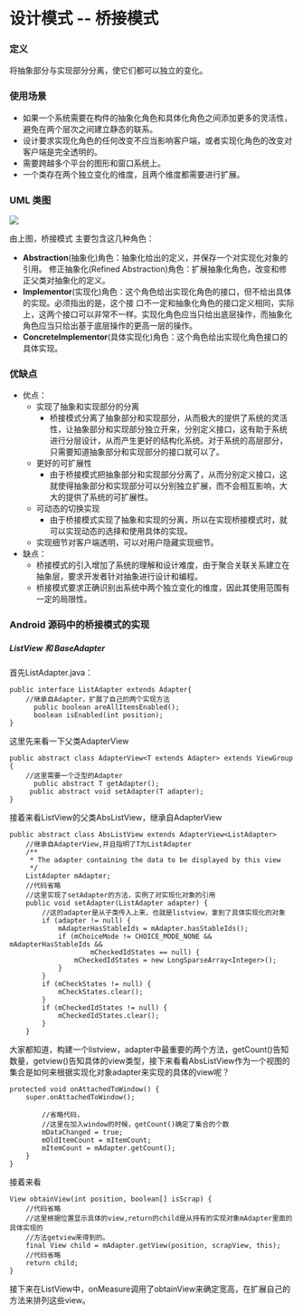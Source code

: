 # 设计模式 -- 桥接模式

### 定义

将抽象部分与实现部分分离，使它们都可以独立的变化。

### 使用场景

- 如果一个系统需要在构件的抽象化角色和具体化角色之间添加更多的灵活性，避免在两个层次之间建立静态的联系。
- 设计要求实现化角色的任何改变不应当影响客户端，或者实现化角色的改变对客户端是完全透明的。
- 需要跨越多个平台的图形和窗口系统上。
- 一个类存在两个独立变化的维度，且两个维度都需要进行扩展。

### UML 类图

![](https://github.com/mrlsm/Note/blob/master/designPatterns/images/bridge_uml.jpg)

由上图，桥接模式 主要包含这几种角色：

- **Abstraction**(抽象化)角色：抽象化给出的定义，并保存一个对实现化对象的引用。 修正抽象化(Refined Abstraction)角色：扩展抽象化角色，改变和修正父类对抽象化的定义。
- **Implementor**(实现化)角色：这个角色给出实现化角色的接口，但不给出具体的实现。必须指出的是，这个接 口不一定和抽象化角色的接口定义相同，实际上，这两个接口可以非常不一样。实现化角色应当只给出底层操作，而抽象化角色应当只给出基于底层操作的更高一层的操作。
- **ConcreteImplementor**(具体实现化)角色：这个角色给出实现化角色接口的具体实现。

### 优缺点
- 优点：
	- 实现了抽象和实现部分的分离
		- 桥接模式分离了抽象部分和实现部分，从而极大的提供了系统的灵活性，让抽象部分和实现部分独立开来，分别定义接口，这有助于系统进行分层设计，从而产生更好的结构化系统。对于系统的高层部分，只需要知道抽象部分和实现部分的接口就可以了。
	- 更好的可扩展性
		- 由于桥接模式把抽象部分和实现部分分离了，从而分别定义接口，这就使得抽象部分和实现部分可以分别独立扩展，而不会相互影响，大大的提供了系统的可扩展性。
	- 可动态的切换实现
		- 由于桥接模式实现了抽象和实现的分离，所以在实现桥接模式时，就可以实现动态的选择和使用具体的实现。
	- 实现细节对客户端透明，可以对用户隐藏实现细节。
- 缺点：
    - 桥接模式的引入增加了系统的理解和设计难度，由于聚合关联关系建立在抽象层，要求开发者针对抽象进行设计和编程。
	- 桥接模式要求正确识别出系统中两个独立变化的维度，因此其使用范围有一定的局限性。


### Android 源码中的桥接模式的实现

##### ListView 和 BaseAdapter

首先ListAdapter.java：
```
public interface ListAdapter extends Adapter{
    //继承自Adapter，扩展了自己的两个实现方法
      public boolean areAllItemsEnabled();
      boolean isEnabled(int position);
}  
```
这里先来看一下父类AdapterView
```
public abstract class AdapterView<T extends Adapter> extends ViewGroup {  
    //这里需要一个泛型的Adapter
      public abstract T getAdapter();
     public abstract void setAdapter(T adapter);  
}  
```
接着来看ListView的父类AbsListView，继承自AdapterView
```
public abstract class AbsListView extends AdapterView<ListAdapter>   
    //继承自AdapterView,并且指明了T为ListAdapter
    /**
     * The adapter containing the data to be displayed by this view
     */
    ListAdapter mAdapter;  
    //代码省略
    //这里实现了setAdapter的方法，实例了对实现化对象的引用
    public void setAdapter(ListAdapter adapter) {
        //这的adapter是从子类传入上来，也就是listview，拿到了具体实现化的对象
        if (adapter != null) {
            mAdapterHasStableIds = mAdapter.hasStableIds();
            if (mChoiceMode != CHOICE_MODE_NONE && mAdapterHasStableIds &&
                    mCheckedIdStates == null) {
                mCheckedIdStates = new LongSparseArray<Integer>();
            }
        }
        if (mCheckStates != null) {
            mCheckStates.clear();
        }
        if (mCheckedIdStates != null) {
            mCheckedIdStates.clear();
        }
    }
```

大家都知道，构建一个listview，adapter中最重要的两个方法，getCount()告知数量，getview()告知具体的view类型，接下来看看AbsListView作为一个视图的集合是如何来根据实现化对象adapter来实现的具体的view呢？
```
protected void onAttachedToWindow() {
    super.onAttachedToWindow();
        
        //省略代码，
        //这里在加入window的时候，getCount()确定了集合的个数
        mDataChanged = true;
        mOldItemCount = mItemCount;
        mItemCount = mAdapter.getCount();
    }
}
```
接着来看
```
View obtainView(int position, boolean[] isScrap) {
    //代码省略
    //这里根据位置显示具体的view,return的child是从持有的实现对象mAdapter里面的具体实现的
    ​//方法getview来得到的。
    final View child = mAdapter.getView(position, scrapView, this);
    //代码省略
    return child;
}  
```
接下来在ListView中，onMeasure调用了obtainView来确定宽高，在扩展自己的方法来排列这些view。
